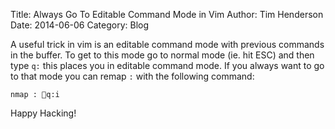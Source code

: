 Title: Always Go To Editable Command Mode in Vim
Author: Tim Henderson
Date: 2014-06-06
Category: Blog

A useful trick in vim is an editable command mode with previous commands in the
buffer. To get to this mode go to normal mode (ie. hit ESC) and then type `q:`
this places you in editable command mode. If you always want to go to that mode
you can remap `:` with the following command:

```vim
nmap : q:i
```

Happy Hacking!

